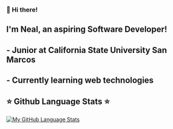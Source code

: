 <!--
**nealarch01/nealarch01** is a ✨ _special_ ✨ repository because its `README.md` (this file) appears on your GitHub profile.

Here are some ideas to get you started:

- 🔭 I’m currently working on ...
- 🌱 I’m currently learning ...
- 👯 I’m looking to collaborate on ...
- 🤔 I’m looking for help with ...
- 💬 Ask me about ...
- 📫 How to reach me: ...
- 😄 Pronouns: ...
- ⚡ Fun fact: ...
-->
### 👋 Hi there!
## I'm Neal, an aspiring Software Developer!
## - Junior at California State University San Marcos
## - Currently learning web technologies

## ⭐️ Github Language Stats ⭐️
[![My GitHub Language Stats](https://github-readme-stats.vercel.app/api/top-langs/?username=nealarch01&langs_count=5&theme=vue&layout=compact)]()
